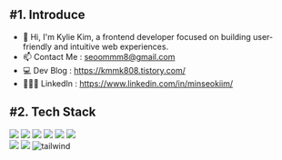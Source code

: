 ## #1. Introduce
- 👋 Hi, I'm Kylie Kim, a frontend developer focused on building user-friendly and intuitive web experiences.
- 📫 Contact Me : seoommm8@gmail.com
- 💻 Dev Blog : https://kmmk808.tistory.com/
- 👩🏻‍💻 LinkedIn : https://www.linkedin.com/in/minseokiim/

  
## #2. Tech Stack
<span>
<img src="https://img.shields.io/badge/HTML5-E34F26?style=for-the-badge&logo=html5&logoColor=white"/>
<img src="https://img.shields.io/badge/CSS3-FF9933?style=for-the-badge&logo=CSS3&logoColor=white">
<img src="https://img.shields.io/badge/javascript-F7DF1E?style=for-the-badge&logo=javascript&logoColor=white"> 
<img src="https://img.shields.io/badge/TypeScript-007ACC?style=for-the-badge&logo=typescript&logoColor=white"> 
<img src="https://img.shields.io/badge/react-61DAFB?style=for-the-badge&logo=react&logoColor=white">
<img src="https://img.shields.io/badge/Next.js-000000?style=for-the-badge&logo=Next.js&logoColor=white"><br/>
<img src="https://img.shields.io/badge/Styled Components-DB7093.svg?&style=for-the-badge&logo=styled-components&logoColor=white"/>
<img src="https://img.shields.io/badge/Emotion-D36AC2?style=for-the-badge&logo=npm&logoColor=white"/>
<img src="https://img.shields.io/badge/Tailwind%20CSS-06B6D4?style=for-the-badge&logo=Tailwind%20CSS&logoColor=white" alt="tailwind" />
</span>
